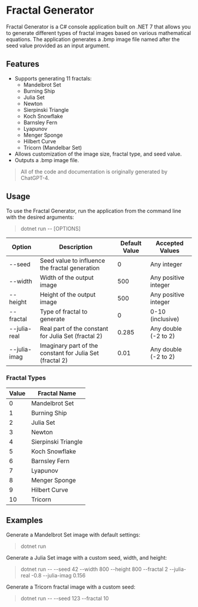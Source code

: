 # Fractal Generator

Fractal Generator is a C# console application built on .NET 7 that allows you to generate different types of fractal images based on various mathematical equations. The application generates a .bmp image file named after the seed value provided as an input argument.

## Features

- Supports generating 11 fractals:
  - Mandelbrot Set
  - Burning Ship
  - Julia Set
  - Newton
  - Sierpinski Triangle
  - Koch Snowflake
  - Barnsley Fern
  - Lyapunov
  - Menger Sponge
  - Hilbert Curve
  - Tricorn (Mandelbar Set)
- Allows customization of the image size, fractal type, and seed value.
- Outputs a .bmp image file.

> All of the code and documentation is originally generated by ChatGPT-4.

## Usage

To use the Fractal Generator, run the application from the command line with the desired arguments:

> dotnet run -- [OPTIONS]

| Option        | Description                                         | Default Value | Accepted Values              |
|---------------|-----------------------------------------------------|---------------|-------------------------------|
| --seed        | Seed value to influence the fractal generation      | 0             | Any integer                  |
| --width       | Width of the output image                           | 500           | Any positive integer          |
| --height      | Height of the output image                          | 500           | Any positive integer          |
| --fractal     | Type of fractal to generate                         | 0             | 0-10 (inclusive)              |
| --julia-real  | Real part of the constant for Julia Set (fractal 2) | 0.285         | Any double (-2 to 2)          |
| --julia-imag  | Imaginary part of the constant for Julia Set (fractal 2) | 0.01      | Any double (-2 to 2)          |

### Fractal Types

| Value | Fractal Name       |
|-------|--------------------|
| 0     | Mandelbrot Set     |
| 1     | Burning Ship       |
| 2     | Julia Set          |
| 3     | Newton             |
| 4     | Sierpinski Triangle|
| 5     | Koch Snowflake     |
| 6     | Barnsley Fern      |
| 7     | Lyapunov           |
| 8     | Menger Sponge      |
| 9     | Hilbert Curve      |
| 10    | Tricorn            |

## Examples

Generate a Mandelbrot Set image with default settings:

> dotnet run

Generate a Julia Set image with a custom seed, width, and height:

> dotnet run -- --seed 42 --width 800 --height 800 --fractal 2 --julia-real -0.8 --julia-imag 0.156

Generate a Tricorn fractal image with a custom seed:

> dotnet run -- --seed 123 --fractal 10